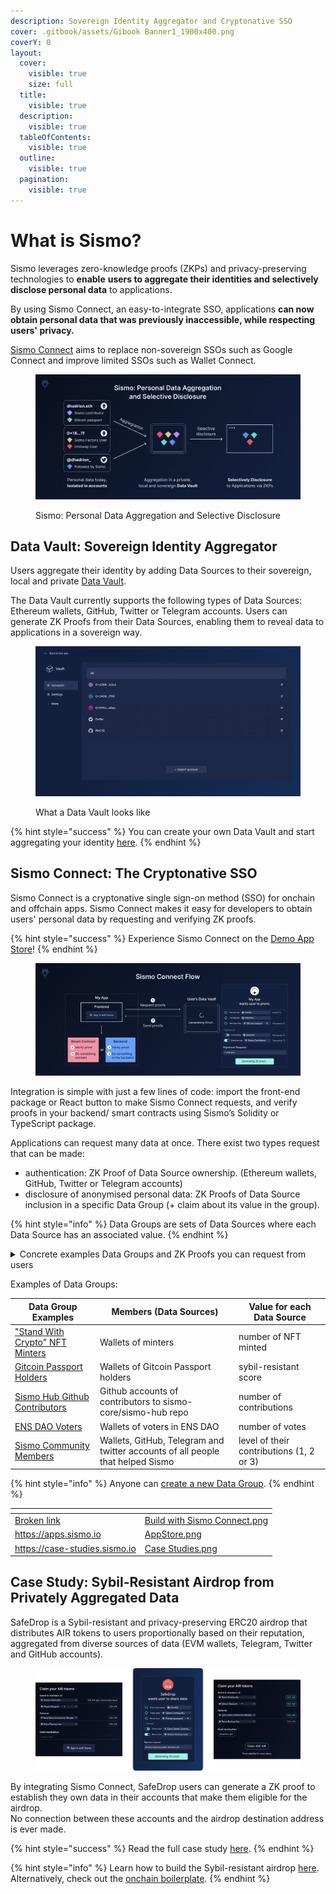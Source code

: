 ```yaml
---
description: Sovereign Identity Aggregator and Cryptonative SSO
cover: .gitbook/assets/Gibook Banner1_1900x400.png
coverY: 0
layout:
  cover:
    visible: true
    size: full
  title:
    visible: true
  description:
    visible: true
  tableOfContents:
    visible: true
  outline:
    visible: true
  pagination:
    visible: true
---
```


# What is Sismo?

Sismo leverages zero-knowledge proofs (ZKPs) and privacy-preserving technologies to **enable** **users to aggregate their identities and selectively disclose personal data** to applications.&#x20;

By using Sismo Connect, an easy-to-integrate SSO, applications **can now obtain personal data that was previously inaccessible, while respecting users' privacy.**

[Sismo Connect](./#sismo-connect-the-crypto-native-sso) aims to replace non-sovereign SSOs such as Google Connect and improve limited SSOs such as Wallet Connect.&#x20;

<figure><img src=".gitbook/assets/Introduction (2).png" alt=""><figcaption><p>Sismo: Personal Data Aggregation and Selective Disclosure</p></figcaption></figure>

## Data Vault: Sovereign Identity Aggregator

Users aggregate their identity by adding Data Sources to their sovereign, local and private [Data Vault](how-sismo-works/core-components/what-is-the-data-vault.md).

The Data Vault currently supports the following types of Data Sources: Ethereum wallets, GitHub, Twitter or Telegram accounts. Users can generate ZK Proofs from their Data Sources, enabling them to reveal data to applications in a sovereign way.

<figure><img src=".gitbook/assets/image.png" alt=""><figcaption><p>What a Data Vault looks like</p></figcaption></figure>

{% hint style="success" %}
You can create your own Data Vault and start aggregating your identity [here](https://vault-beta.sismo.io/).
{% endhint %}

## Sismo Connect: The Cryptonative SSO

Sismo Connect is a cryptonative single sign-on method (SSO) for onchain and offchain apps. Sismo Connect makes it easy for developers to obtain users' personal data by requesting and verifying ZK proofs.

{% hint style="success" %}
Experience Sismo Connect on the [Demo App Store](https://demo.apps.sismo.io)!
{% endhint %}

<figure><img src=".gitbook/assets/Sismo Connect Flow (4).png" alt=""><figcaption></figcaption></figure>

Integration is simple with just a few lines of code: import the front-end package or React button to make Sismo Connect requests, and verify proofs in your backend/ smart contracts using Sismo’s Solidity or TypeScript package.

Applications can request many data at once. There exist two types request that can be made:

* authentication: ZK Proof of Data Source ownership. (Ethereum wallets, GitHub, Twitter or Telegram accounts)
* disclosure of anonymised personal data: ZK Proofs of Data Source inclusion in a specific Data Group (+ claim about its value in the group).&#x20;

{% hint style="info" %}
Data Groups are sets of Data Sources where each Data Source has an associated value.
{% endhint %}

<details>

<summary>Concrete examples Data Groups and ZK Proofs you can request from users</summary>

```json
{ // "Stand With Crypto" NFT Minters Data Group
  "0xa2bf1b0a7e079767b4701b5a1d9d5700eb42d1d1": "2", // minted 2 NFTs
  "0xd03ad690ed8065edfdc1e08197a3ebc71535a7ff": "4", // minted 24 NFTs
  "0x70ddb5abf21202602b57f4860ee1262a594a0086": "21",// minted 21 NFTs
  "0x0e440bd9798ad22cb8fd6f1a433f2f16e8786770": "3", 
  "0x1e8cbbbfb827785ecc23dd0426a8907c7cdcca3a": "3",
  "0x4101ec64896fa8afda5be145b6321275bb375fe0": "3",
  "0x600f9faa8a2d39a710b28e2d0ec8a5dacc12b00f": "11",
  "0xc643c9411a6b489e9833b16631140f42bbfcb6d1": "2",
  "0x750f565251228a561d8ce8cceb03731a7a2430f8": "2",
  "0x2245be89fc8fab94ed982e859aa3212a4e4eb7e5": "14",
  [...]
}
```

* All owners of these wallets can create a ZK Proof that they are part of this group

<!---->

* owner of `0x70ddb5abf21202602b57f4860ee1262a594a0086` can create a ZK Proof that they are part of the group with value > 10 (e.g minted more than 10 NFTs)
* owner of 0xa2bf1b0a7e079767b4701b5a1d9d5700eb42d1d1 can create a ZK Proof that they are part of the group with value = 21 (e.g minted exactly 2 NFT)



```json
{ // Sismo Community Data Group, created by Sismo
  // It regroups all community members, organized in 3 levels
  // level 1 = supporter, level 2 = contributor, level 3 = builder
  "0x32108e5f09f0df35aefc2ef4c520bbd06a57dae5": "2", // level 2 
  "0x53deea1808b6d2b8681241e3857b6c6ed1e7e103": "1", // level 1
  "0x1c494f1919c1512ebe74a5dcc17dac9a64069023": "2", // level 2
  "dhadrien.eth": "3", // level 3
  "github:yum0e": "2",
  "github:leosayous21": "2",
  "telegram:sampolgar": "2",
  "telegram:zpedro": "2",
  "twitter:wojtekwtf": "3",
  "twitter:albiverse": "3",
  [...]
}
```

* All owners of these wallets can create a ZK Proof that they are part of this group

<!---->

* owner of `dhadrien.eth` can create a ZK Proof that they are part of the group with value > 2 (e.g community member with level > 2)
* owner of  @wojtekwtf on twitter can create  a ZK Proof that they are part of the group with value = 3 (e.g community member with level 3)



</details>

Examples of Data Groups:

| Data Group Examples                                                                                                   | Members (Data Sources)                                                         | Value for each Data Source               |
| --------------------------------------------------------------------------------------------------------------------- | ------------------------------------------------------------------------------ | ---------------------------------------- |
| ["Stand With Crypto" NFT Minters](https://factory.sismo.io/groups-explorer?search=0xfae674b6cba3ff2f8ce2114defb200b1) | Wallets of minters                                                             | number of NFT minted                     |
| [Gitcoin Passport Holders](https://factory.sismo.io/groups-explorer?search=0x1cde61966decb8600dfd0749bd371f12)        | Wallets of Gitcoin Passport holders                                            | sybil-resistant score                    |
| [Sismo Hub Github Contributors ](https://factory.sismo.io/groups-explorer?search=0xda1c3726426d5639f4c6352c2c976b87)  | Github accounts of contributors to sismo-core/sismo-hub repo                   | number of contributions                  |
| [ENS DAO Voters](https://factory.sismo.io/groups-explorer?search=0x85c7ee90829de70d0d51f52336ea4722)                  | Wallets of voters in ENS DAO                                                   | number of votes                          |
| [Sismo Community Members](https://factory.sismo.io/groups-explorer?search=0xd630aa769278cacde879c5c0fe5d203c)         | Wallets, GitHub, Telegram and twitter accounts of all people that helped Sismo | level of their contributions (1, 2 or 3) |

{% hint style="info" %}
Anyone can [create a new Data Group](data-groups/data-groups-and-how-to-create-them/).&#x20;
{% endhint %}

<table data-view="cards"><thead><tr><th data-card-target data-type="content-ref"></th><th data-hidden data-card-cover data-type="files"></th></tr></thead><tbody><tr><td><a href="broken-reference">Broken link</a></td><td><a href=".gitbook/assets/Build with Sismo Connect.png">Build with Sismo Connect.png</a></td></tr><tr><td><a href="https://apps.sismo.io">https://apps.sismo.io</a></td><td><a href=".gitbook/assets/AppStore.png">AppStore.png</a></td></tr><tr><td><a href="https://case-studies.sismo.io">https://case-studies.sismo.io</a></td><td><a href=".gitbook/assets/Case Studies.png">Case Studies.png</a></td></tr></tbody></table>

## Case Study: Sybil-Resistant Airdrop from Privately Aggregated Data

SafeDrop is a Sybil-resistant and privacy-preserving ERC20 airdrop that distributes AIR tokens to users proportionally based on their reputation, aggregated from diverse sources of data (EVM wallets, Telegram, Twitter and GitHub accounts).

<figure><img src=".gitbook/assets/SafeDrop_Case Study (2).png" alt=""><figcaption></figcaption></figure>

By integrating Sismo Connect, SafeDrop users can generate a ZK proof to establish they own data in their accounts that make them eligible for the airdrop. \
No connection between these accounts and the airdrop destination address is ever made.

{% hint style="success" %}
Read the full case study [here](https://case-studies.sismo.io/db/safe-drop).
{% endhint %}

{% hint style="info" %}
Learn how to build the Sybil-resistant airdrop [here](build-with-sismo-connect/tutorials/tuto.md). Alternatively, check out the [onchain boilerplate](build-with-sismo-connect/run-example-apps/onchain-sample-project.md).
{% endhint %}
